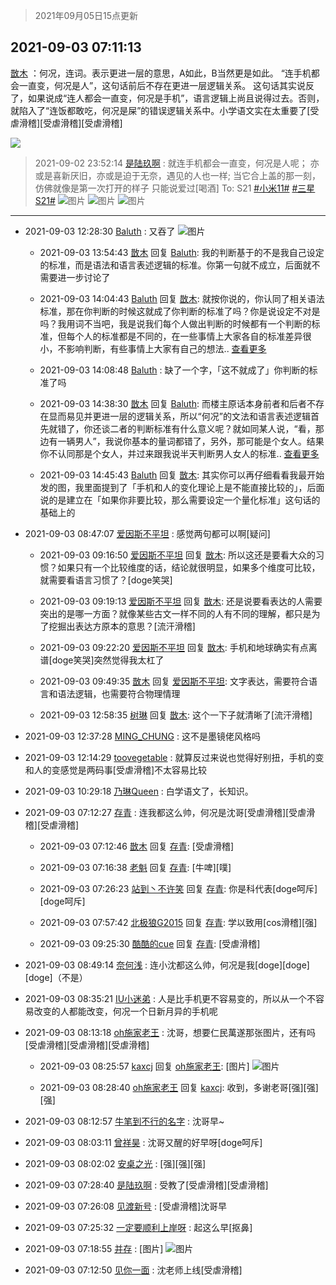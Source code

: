 > 2021年09月05日15点更新
<link rel="stylesheet" href="https://cdn.jsdelivr.net/gh/taotie6/sampleJSON@main/css/photo_show.css">


 ## 2021-09-03 07:11:13 

 [㪚木](https://www.coolapk.com/feed/29726750?shareKey=NmE0YTYzMmMzODYxNjEzMmNjN2I~) ：何况，连词。表示更进一层的意思，A如此，B当然更是如此。
“连手机都会一直变，何况是人”，这句话前后不存在更进一层逻辑关系。
这句话其实说反了，如果说成“连人都会一直变，何况是手机”，语言逻辑上尚且说得过去。否则，就陷入了“连饭都敢吃，何况是屎”的错误逻辑关系中<!--break-->。小学语文实在太重要了[受虐滑稽][受虐滑稽][受虐滑稽] 

<div class="album">
<img class="img-item" src="https://image.coolapk.com/feed/2018/1217/07/1081091_1545003920_5732@216x196.gif" />
</div>

> 2021-09-02 23:52:14 
> [是陆玖啊](https://www.coolapk.com/feed/29724165?shareKey=YzYwM2U3YjQxMDE1NjEzMmNjN2I~) : 就连手机都会一直变，何况是人呢； 亦或是喜新厌旧，亦或是迫于无奈，遇见的人也一样; 当它合上盖的那一刻，仿佛就像是第一次打开的样子 只能说爱过[喝酒]  To: S21 <a class="feed-link-tag" href="/t/小米11?type=0">#小米11#</a> <a class="feed-link-tag" href="/t/三星S21?type=0">#三星S21#</a> 
![图片](https://image.coolapk.com/feed/2021/0902/23/3010885_7c3d017a_7930_6032@3101x2474.jpeg)
![图片](https://image.coolapk.com/feed/2021/0902/23/3010885_1f152dd4_7930_6034@2494x3325.jpeg)
![图片](https://image.coolapk.com/feed/2021/0902/23/3010885_48eb0bf3_7930_6035@3325x2494.jpeg)

 ------- 

- 2021-09-03 12:28:30 [Baluth](uid=1439678) : 又吞了 ![图片](https://image.coolapk.com/feed/2021/0903/12/1439678_3309_5373@750x1334.jpg)

    - 2021-09-03 13:54:43 [㪚木](uid=1081091) 回复 [Baluth](uid=1439678): 我的判断基于的不是我自己设定的标准，而是语法和语言表述逻辑的标准。你第一句就不成立，后面就不需要进一步讨论了 

    - 2021-09-03 14:04:43 [Baluth](uid=1439678) 回复 [㪚木](uid=1081091): 就按你说的，你认同了相关语法标准，那在你判断的时候这就成了你判断的标准了吗？你是说设定不对是吗？我用词不当吧，我是说我们每个人做出判断的时候都有一个判断的标准，但每个人的标准都是不同的，在一些事情上大家各自的标准差异很小，不影响判断，有些事情上大家有自己的想法.. <a href="/feed/replyList?id=228837949">查看更多</a> 

    - 2021-09-03 14:08:48 [Baluth](uid=1439678) : 缺了一个字，「这不就成了」你判断的标准了吗 

    - 2021-09-03 14:38:30 [㪚木](uid=1081091) 回复 [Baluth](uid=1439678): 而楼主原话本身前者和后者不存在显而易见并更进一层的逻辑关系，所以“何况”的文法和语言表述逻辑首先就错了，你还谈二者的判断标准有什么意义呢？就如同某人说，“看，那边有一辆男人”，我说你基本的量词都错了，另外，那可能是个女人。结果你不认同那是个女人，并过来跟我说半天判断男人女人的标准.. <a href="/feed/replyList?id=228837949">查看更多</a> 

    - 2021-09-03 14:45:43 [Baluth](uid=1439678) 回复 [㪚木](uid=1081091): 其实你可以再仔细看看我最开始发的图，我里面提到了「手机和人的变化理论上是不能直接比较的」，后面说的是建立在「如果你非要比较，那么需要设定一个量化标准」这句话的基础上的 

- 2021-09-03 08:47:07 [爱因斯不平坦](uid=834251) : 感觉两句都可以啊[疑问] 

    - 2021-09-03 09:16:50 [爱因斯不平坦](uid=834251) 回复 [㪚木](uid=1081091): 所以这还是要看大众的习惯？如果只有一个比较维度的话，结论就很明显，如果多个维度可比较，就需要看语言习惯了？[doge笑哭] 

    - 2021-09-03 09:19:13 [爱因斯不平坦](uid=834251) 回复 [㪚木](uid=1081091): 还是说要看表达的人需要突出的是哪一方面？就像某些古文一样不同的人有不同的理解，都只是为了挖掘出表达方原本的意思？[流汗滑稽] 

    - 2021-09-03 09:22:20 [爱因斯不平坦](uid=834251) 回复 [㪚木](uid=1081091): 手机和地球确实有点离谱[doge笑哭]突然觉得我太杠了 

    - 2021-09-03 09:49:35 [㪚木](uid=1081091) 回复 [爱因斯不平坦](uid=834251): 文字表达，需要符合语言和语法逻辑，也需要符合物理情理 

    - 2021-09-03 12:58:35 [树琳](uid=1807052) 回复 [㪚木](uid=1081091): 这个一下子就清晰了[流汗滑稽] 

- 2021-09-03 12:37:28 [MING_CHUNG](uid=3732308) : 这不是墨镜佬风格吗 

- 2021-09-03 12:14:29 [toovegetable](uid=2180995) : 就算反过来说也觉得好别扭，手机的变和人的变感觉是两码事[受虐滑稽]不太容易比较 

- 2021-09-03 10:29:18 [乃琳Queen](uid=2370903) : 白学语文了，长知识。 

- 2021-09-03 07:12:27 [存青](uid=1006954) : 连我都这么帅，何况是沈哥[受虐滑稽][受虐滑稽][受虐滑稽] 

    - 2021-09-03 07:12:46 [㪚木](uid=1081091) 回复 [存青](uid=1006954): [受虐滑稽] 

    - 2021-09-03 07:16:38 [老魁](uid=1703096) 回复 [存青](uid=1006954): [牛啤][噗] 

    - 2021-09-03 07:26:23 [站到丶不许笑](uid=1165627) 回复 [存青](uid=1006954): 你是科代表[doge呵斥][doge呵斥] 

    - 2021-09-03 07:57:42 [北极狼G2015](uid=1022608) 回复 [存青](uid=1006954): 学以致用[cos滑稽][强] 

    - 2021-09-03 09:25:30 [酷酷的cue](uid=2882563) 回复 [存青](uid=1006954): [受虐滑稽] 

- 2021-09-03 08:49:14 [奈何浅](uid=1884562) : 连小沈都这么帅，何况是我[doge][doge][doge]（不是） 

- 2021-09-03 08:35:21 [IU小迷弟](uid=2571083) : 人是比手机更不容易变的，所以从一个不容易改变的人都能改变，何况一个日新月异的手机呢 

- 2021-09-03 08:13:18 [oh施家老王](uid=1796584) : 沈哥，想要仁民萬遂那张图片，还有吗[受虐滑稽][受虐滑稽][受虐滑稽] 

    - 2021-09-03 08:25:57 [kaxcj](uid=1172252) 回复 [oh施家老王](uid=1796584): [图片] ![图片](https://image.coolapk.com/feed/2021/0515/12/1347472_c2400f97_3894_3428@480x480.jpeg)

    - 2021-09-03 08:28:40 [oh施家老王](uid=1796584) 回复 [kaxcj](uid=1172252): 收到，多谢老哥[强][强][强] 

- 2021-09-03 08:12:57 [牛笔到不行的名字](uid=2374460) : 沈哥早~ 

- 2021-09-03 08:03:11 [曾祥昊](uid=6695078) : 沈哥又醒的好早呀[doge呵斥] 

- 2021-09-03 08:02:02 [安桌之光](uid=6673180) : [强][强][强] 

- 2021-09-03 07:28:40 [是陆玖啊](uid=3010885) : 受教了[受虐滑稽][受虐滑稽] 

- 2021-09-03 07:26:08 [见渡新号](uid=868957) : [受虐滑稽]沈哥早 

- 2021-09-03 07:25:32 [一定要顺利上岸呀](uid=3097014) : 起这么早[抠鼻] 

- 2021-09-03 07:18:55 [并存](uid=1248138) : [图片] ![图片](https://image.coolapk.com/feed/2021/0903/07/1248138_1a2ff68a_4734_2953@1125x1125.jpeg)

- 2021-09-03 07:12:50 [见你一面](uid=598942) : 沈老师上线[受虐滑稽] 

